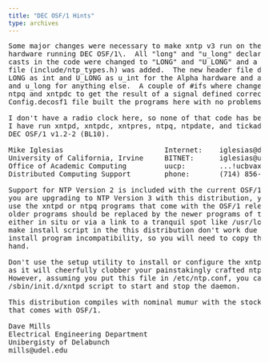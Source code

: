 ```yaml
---
title: "DEC OSF/1 Hints"
type: archives
---
```


<div id="body">

<pre>Some major changes were necessary to make xntp v3 run on the DEC Alpha
hardware running DEC OSF/1\.  All "long" and "u_long" declarations and
casts in the code were changed to "LONG" and "U_LONG" and a new header
file (include/ntp_types.h) was added.  The new header file defines
LONG as int and U_LONG as u_int for the Alpha hardware and as long
and u_long for anything else.  A couple of #ifs where changed in
ntpq and xntpdc to get the result of a signal defined correctly.  The
Config.decosf1 file built the programs here with no problems.

I don't have a radio clock here, so none of that code has been tested.
I have run xntpd, xntpdc, xntpres, ntpq, ntpdate, and tickadj under
DEC OSF/1 v1.2-2 (BL10).

Mike Iglesias                        Internet:    iglesias@draco.acs.uci.edu
University of California, Irvine     BITNET:      iglesias@uci
Office of Academic Computing         uucp:        ...!ucbvax!ucivax!iglesias
Distributed Computing Support        phone:       (714) 856-6926

Support for NTP Version 2 is included with the current OSF/1 release. If
you are upgrading to NTP Version 3 with this distribution, you should not
use the xntpd or ntpq programs that come with the OSF/1 release. The
older programs should be replaced by the newer programs of the same name,
either in situ or via a link to a tranquil spot like /usr/local/bin. The
make install script in the this distribution don't work due to a silly
install program incompatibility, so you will need to copy the programs by
hand.

Don't use the setup utility to install or configure the xntpd installation,
as it will cheerfully clobber your painstakingly crafted ntp.conf program.
However, assuming you put this file in /etc/ntp.conf, you can use the
/sbin/init.d/xntpd script to start and stop the daemon.

This distribution compiles with nominal mumur with the stock cc compiler
that comes with OSF/1.

Dave Mills
Electrical Engineering Department
Unibergisty of Delabunch
mills@udel.edu

</pre>

</div>
